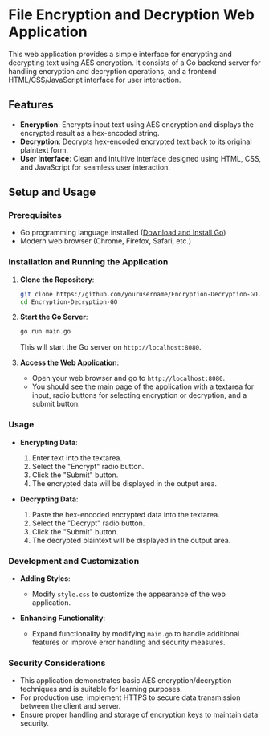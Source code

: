 # File Encryption and Decryption Web Application

This web application provides a simple interface for encrypting and decrypting text using AES encryption. It consists of a Go backend server for handling encryption and decryption operations, and a frontend HTML/CSS/JavaScript interface for user interaction.

## Features

- **Encryption**: Encrypts input text using AES encryption and displays the encrypted result as a hex-encoded string.
- **Decryption**: Decrypts hex-encoded encrypted text back to its original plaintext form.
- **User Interface**: Clean and intuitive interface designed using HTML, CSS, and JavaScript for seamless user interaction.

## Setup and Usage

### Prerequisites

- Go programming language installed ([Download and Install Go](https://golang.org/doc/install))
- Modern web browser (Chrome, Firefox, Safari, etc.)

### Installation and Running the Application

1. **Clone the Repository**:
   ```bash
   git clone https://github.com/yourusername/Encryption-Decryption-GO.git
   cd Encryption-Decryption-GO
   ```

2. **Start the Go Server**:
   ```bash
   go run main.go
   ```
   This will start the Go server on `http://localhost:8080`.

3. **Access the Web Application**:
   - Open your web browser and go to `http://localhost:8080`.
   - You should see the main page of the application with a textarea for input, radio buttons for selecting encryption or decryption, and a submit button.

### Usage

- **Encrypting Data**:
  1. Enter text into the textarea.
  2. Select the "Encrypt" radio button.
  3. Click the "Submit" button.
  4. The encrypted data will be displayed in the output area.

- **Decrypting Data**:
  1. Paste the hex-encoded encrypted data into the textarea.
  2. Select the "Decrypt" radio button.
  3. Click the "Submit" button.
  4. The decrypted plaintext will be displayed in the output area.

### Development and Customization

- **Adding Styles**:
  - Modify `style.css` to customize the appearance of the web application.

- **Enhancing Functionality**:
  - Expand functionality by modifying `main.go` to handle additional features or improve error handling and security measures.

### Security Considerations

- This application demonstrates basic AES encryption/decryption techniques and is suitable for learning purposes.
- For production use, implement HTTPS to secure data transmission between the client and server.
- Ensure proper handling and storage of encryption keys to maintain data security.

